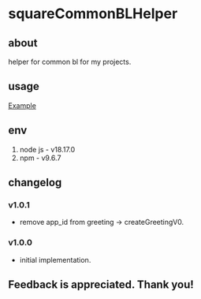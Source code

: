 # squareCommonBLHelper

## about

helper for common bl for my projects.

## usage

[Example](./example.js)

## env

1. node js - v18.17.0
2. npm - v9.6.7

## changelog

### v1.0.1

- remove app_id from greeting -> createGreetingV0.

### v1.0.0

- initial implementation.

## Feedback is appreciated. Thank you!
